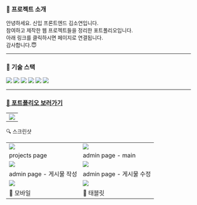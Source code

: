### 📁 프로젝트 소개

안녕하세요. 신입 프론트엔드 김소연입니다. <br/>
참여하고 제작한 웹 프로젝트들을 정리한 포트폴리오입니다. <br/>
아래 링크를 클릭하시면 페이지로 연결됩니다. <br/>
감사합니다.😇

---

### 🔧 기술 스택

<img src="https://img.shields.io/badge/javascript-F7DF1E?style=for-the-badge&logo=javascript&logoColor=white"/> <img src="https://img.shields.io/badge/React-61DAFB?style=for-the-badge&logo=React&logoColor=white"/> <img src="https://img.shields.io/badge/styled components-DB7093?style=for-the-badge&logo=styledcomponents&logoColor=white"/> <img src="https://img.shields.io/badge/mysql-4479A1?style=for-the-badge&logo=mysql&logoColor=white"/> <img src="https://img.shields.io/badge/express-000000?style=for-the-badge&logo=express&logoColor=white"/> <img src="https://img.shields.io/badge/axios-5A29E4?style=for-the-badge&logo=axios&logoColor=white"/>

---

<h3><a href="https://soyeon112.github.io/portfolio_sy/">🔗 포트폴리오 보러가기</a></h3>

[^1]: 🔗 : [https://soyeon112.github.io/portfolio_sy/](https://soyeon112.github.io/portfolio_sy/)

<table>
  <tr>
    <td>
      <img src="https://github.com/soyeon112/portfolio_sy/assets/29302463/f60b4441-741e-4dcc-a5f5-138979f4ab44"/>
    </td>
  </tr>
</table>

🔍 스크린샷

<table>
  <tr>
    <td><img src ="https://github.com/soyeon112/portfolio_sy/assets/29302463/b14e0b84-37a2-403c-859d-9360575115b7"/></td>
    <td><img src ="https://github.com/soyeon112/portfolio_sy/assets/29302463/a09f004f-193c-4ab3-bebf-df9e09059ff9"/></td>
  </tr>
  <tr>
    <td>projects page</td>
    <td>admin page - main</td>
  </tr>
  <tr>
    <td><img src="https://github.com/soyeon112/portfolio_sy/assets/29302463/e04956ba-05a3-49d7-922c-21fcde16a82d"/></td>
    <td><img src="https://github.com/soyeon112/portfolio_sy/assets/29302463/a981275c-9347-4738-bbbb-2c7de1d96c66"/></td>
  </tr>
  <tr>
    <td>admin page - 게시물 작성</td>
    <td>admin page - 게시물 수정</td>
  </tr>
  <tr>
    <td><img src="https://github.com/soyeon112/portfolio_sy/assets/29302463/19adb639-15f0-4f1e-9d46-c1861e83af11"/></td>
    <td><img src ="https://github.com/soyeon112/portfolio_sy/assets/29302463/7aaa736b-4e75-4989-b55e-e94f8ce2221e"/></td>
  </tr>
  <tr>
    <td>📱 모바일</td>
    <td>📱 태블릿</td>
  </tr>
</table>
